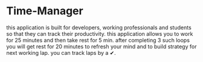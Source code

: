 # Time-Manager
this application is built for developers, working professionals and students so that they can track their productivity.
this application allows you to work for 25 minutes and then take rest for 5 min.
after completing 3 such loops you will get rest for 20 minutes to refresh your mind and to build strategy for next working lap.
you can track laps by a ✔.
